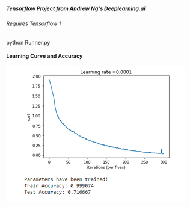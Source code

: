 ##### Tensorflow Project from Andrew Ng's Deeplearning.ai

###### Requires Tensorflow 1  
  
python Runner.py

#### Learning Curve and Accuracy  
![Learning Curve](plots/lc.png)  

